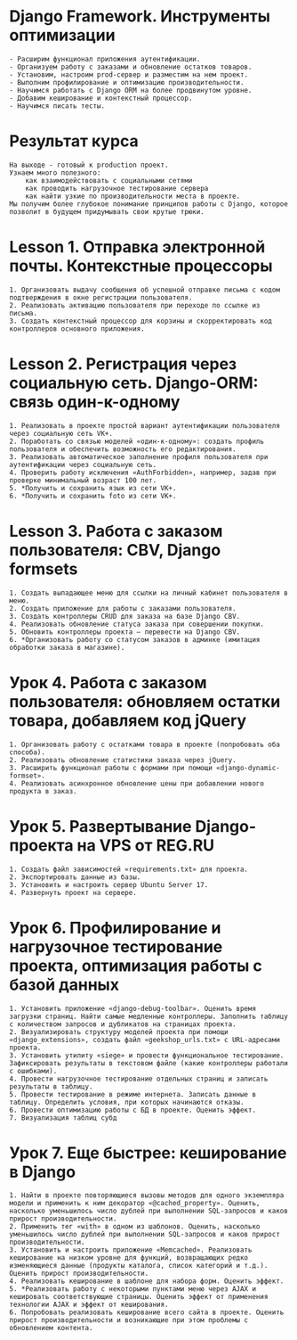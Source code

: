 # Django Framework. Инструменты оптимизации

    - Расширим функционал приложения аутентификации. 
    - Организуем работу с заказами и обновление остатков товаров. 
    - Установим, настроим prod-сервер и разместим на нем проект. 
    - Выполним профилирование и оптимизацию производительности.
    - Научимся работать с Django ORM на более продвинутом уровне. 
    - Добавим кеширование и контекстный процессор. 
    - Научимся писать тесты.

# Результат курса

    На выходе - готовый к production проект.
    Узнаем много полезного: 
        как взаимодействовать с социальными сетями
        как проводить нагрузочное тестирование сервера
        как найти узкие по производительности места в проекте.
    Мы получим более глубокое понимание принципов работы с Django, которое позволит в будущем придумывать свои крутые трюки.

# Lesson 1. Отправка электронной почты. Контекстные процессоры

    1. Организовать выдачу сообщения об успешной отправке письма с кодом подтверждения в окне регистрации пользователя.
    2. Реализовать активацию пользователя при переходе по ссылке из письма.
    3. Создать контекстный процессор для корзины и скорректировать код контроллеров основного приложения.

# Lesson 2. Регистрация через социальную сеть. Django-ORM: связь один-к-одному

    1. Реализовать в проекте простой вариант аутентификации пользователя через социальную сеть VK+.
    2. Поработать со связью моделей «один-к-одному»: создать профиль пользователя и обеспечить возможность его редактирования.
    3. Реализовать автоматическое заполнение профиля пользователя при аутентификации через социальную сеть.
    4. Проверить работу исключения «AuthForbidden», например, задав при проверке минимальный возраст 100 лет.
    5. *Получить и сохранить язык из сети VK+.
    6. *Получить и сохранить foto из сети VK+.

# Lesson 3. Работа с заказом пользователя: CBV, Django formsets
    1. Создать выпадающее меню для ссылки на личный кабинет пользователя в меню.
    2. Создать приложение для работы с заказами пользователя.
    3. Создать контроллеры CRUD для заказа на базе Django CBV.
    4. Реализовать обновление статуса заказа при совершении покупки.
    5. Обновить контроллеры проекта – перевести на Django CBV.
    6. *Организовать работу со статусом заказов в админке (имитация обработки заказа в магазине).

# Урок 4. Работа с заказом пользователя: обновляем остатки товара, добавляем код jQuery
    1. Организовать работу с остатками товара в проекте (попробовать оба способа).
    2. Реализовать обновление статистики заказа через jQuery.
    3. Расширить функционал работы с формами при помощи «django-dynamic-formset».
    4. Реализовать асинхронное обновление цены при добавлении нового продукта в заказ.

# Урок 5. Развертывание Django-проекта на VPS от REG.RU
    1. Создать файл зависимостей «requirements.txt» для проекта.
    2. Экспортировать данные из базы.
    3. Установить и настроить сервер Ubuntu Server 17.
    4. Развернуть проект на сервере.

# Урок 6. Профилирование и нагрузочное тестирование проекта, оптимизация работы с базой данных
    1. Установить приложение «django-debug-toolbar». Оценить время загрузки страниц. Найти самые медленные контроллеры. Заполнить таблицу с количеством запросов и дубликатов на страницах проекта.
    2. Визуализировать структуру моделей проекта при помощи «django_extensions», создать файл «geekshop_urls.txt» с URL-адресами проекта.
    3. Установить утилиту «siege» и провести функциональное тестирование. Зафиксировать результаты в текстовом файле (какие контроллеры работали с ошибками).
    4. Провести нагрузочное тестирование отдельных страниц и записать результаты в таблицу.
    5. Провести тестирование в режиме интернета. Записать данные в таблицу. Определить условия, при которых начинаются отказы.
    6. Провести оптимизацию работы с БД в проекте. Оценить эффект.
    7. Визуализация таблиц субд

# Урок 7. Еще быстрее: кеширование в Django
    1. Найти в проекте повторяющиеся вызовы методов для одного экземпляра модели и применить к ним декоратор «@cached_property». Оценить, насколько уменьшилось число дублей при выполнении SQL-запросов и каков прирост производительности.
    2. Применить тег «with» в одном из шаблонов. Оценить, насколько уменьшилось число дублей при выполнении SQL-запросов и каков прирост производительности.
    3. Установить и настроить приложение «Memcached». Реализовать кеширование на низком уровне для функций, возвращающих редко изменяющиеся данные (продукты каталога, список категорий и т.д.). Оценить прирост производительности.
    4. Реализовать кеширование в шаблоне для набора форм. Оценить эффект.
    5. *Реализовать работу с некоторыми пунктами меню через AJAX и кешировать соответствующие страницы. Оценить эффект от применения технологии AJAX и эффект от кеширования.
    6. Попробовать реализовать кеширование всего сайта в проекте. Оценить прирост производительности и возникающие при этом проблемы с обновлением контента.
























